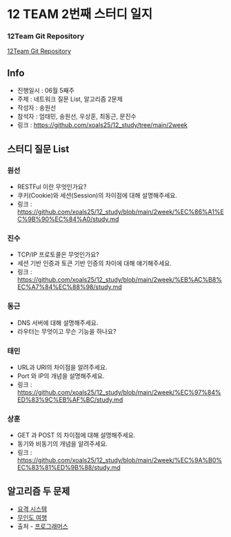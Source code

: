 # 12 TEAM 2번째 스터디 일지

### 12Team Git Repository

[12Team Git Repository](https://github.com/xoals25/12_study)

## Info
- 진행일시 : 06월 5째주
- 주제 : 네트워크 질문 List, 알고리즘 2문제
- 작성자 : 송원선
- 참석자 : 엄태민, 송원선, 우상훈, 최동근, 문진수
- 링크 : https://github.com/xoals25/12_study/tree/main/2week

## 스터디 질문 List
### 원선
- RESTFul 이란 무엇인가요?
- 쿠키(Cookie)와 세션(Session)의 차이점에 대해 설명해주세요.
- 링크 : https://github.com/xoals25/12_study/blob/main/2week/%EC%86%A1%EC%9B%90%EC%84%A0/study.md
### 진수
- TCP/IP 프로토콜은 무엇인가요?
- 세션 기반 인증과 토큰 기반 인증의 차이에 대해 얘기해주세요.
- 링크 : https://github.com/xoals25/12_study/blob/main/2week/%EB%AC%B8%EC%A7%84%EC%88%98/study.md
### 동근
- DNS 서버에 대해 설명해주세요.
- 라우터는 무엇이고 무슨 기능을 하나요?
### 태민
- URL과 URI의 차이점을 알려주세요.
- Port 와 IP의 개념을 설명해주세요.
- 링크 : https://github.com/xoals25/12_study/blob/main/2week/%EC%97%84%ED%83%9C%EB%AF%BC/study.md
### 상훈
- GET 과 POST 의 차이점에 대해 설명해주세요.
- 동기와 비동기의 개념을 알려주세요.
- 링크 : https://github.com/xoals25/12_study/blob/main/2week/%EC%9A%B0%EC%83%81%ED%9B%88/study.md

## 알고리즘 두 문제
- [요격 시스템](https://school.programmers.co.kr/learn/courses/30/lessons/181188)
- [무인도 여행](https://school.programmers.co.kr/learn/courses/30/lessons/154540)
- 출처 - [프로그래머스](https://programmers.co.kr/)
